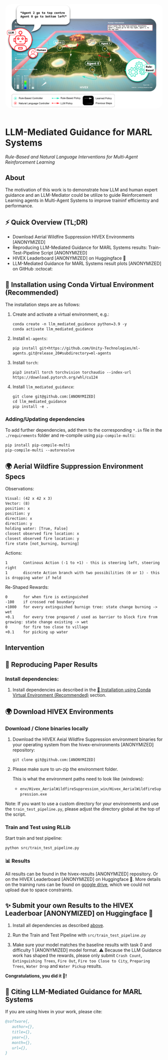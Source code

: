 <div align="center">
  <img src="docs/images/llm_mediated_guidance_thumb.png"
      style="border-radius:20px"
      alt="human intervention marl header image"/>
</div>

<br>

# LLM-Mediated Guidance for MARL Systems

_Rule-Based and Natural Language Interventions for Multi-Agent Reinforcement Learning_

## About

The motivation of this work is to demonstrate how LLM and human expert guidance and an LLM-Mediator could be utilize to guide Reinforcement Learning agents in Multi-Agent Systems to improve traininf efficientcy and performance.

## ⚡ Quick Overview (TL;DR)

- Download Aerial Wildfire Suppression HIVEX Environments [ANONYMIZED]
- Reproducing LLM-Mediated Guidance for MARL Systems results: Train-Test-Pipeline Script [ANONYMIZED]
- HIVEX Leaderboard [ANONYMIZED] on Huggingface 🤗
- LLM-Mediated Guidance for MARL Systems result plots [ANONYMIZED] on GitHub :octocat:

## 🐍 Installation using Conda Virtual Environment (Recommended)

The installation steps are
as follows:

1. Create and activate a virtual environment, e.g.:

   ```shell
   conda create -n llm_mediated_guidance python=3.9 -y
   conda activate llm_mediated_guidance
   ```

2. Install `ml-agents`:

   ```shell
   pip install git+https://github.com/Unity-Technologies/ml-agents.git@release_20#subdirectory=ml-agents
   ```

3. Install `torch`:

   ```shell
   pip3 install torch torchvision torchaudio --index-url https://download.pytorch.org/whl/cu124
   ```

4. Install `llm_mediated_guidance`:

   ```shell
   git clone git@github.com:[ANONYMIZED]
   cd llm_mediated_guidance
   pip install -e .
   ```

### Adding/Updating dependencies

To add further dependencies, add them to the corresponding `*.in` file in the `./requirements` folder and re-compile using `pip-compile-multi`:

```shell
pip install pip-compile-multi
pip-compile-multi --autoresolve
```

## 🌍 Aerial Wildfire Suppression Environment Specs

Observations:

```shell
Visual: (42 x 42 x 3)
Vector: (8)
position: x
position: y
direction: x
direction: y
holding water: [True, False]
closest observed fire location: x
closest observed fire location: y
fire state [not_burning, burning]
```

Actions:

```shell
1       Continous Action (-1 to +1) - this is steering left, steering right
1       discrete Action branch with two possibilities (0 or 1) - this is dropping water if held
```

Re-Shaped Rewards:

```shell
0       for when fire is extinguished
-100    if crossed red boundary
+1000   for every extinguished burnign tree: state change burning -> wet
+0.1    for every tree prepared / used as barrier to block fire from growing: state change existing -> wet
0       for fire too close to village
+0.1    for picking up water
```

## Intervention

## 🧪 Reproducing Paper Results

### Install dependencies:

1. Install dependencies as described in the [🐍 Installation using Conda Virtual Environment (Recommended)](#installation-using-conda-virtual-environment-recommended) section.

## 🌍 Download HIVEX Environments

### Download / Clone binaries locally

1. Download the HIVEX Aeial Wildfire Suppression environment binaries for your operating system from the hivex-environments [ANONYMIZED] repository:

   ```shell
   git clone git@github.com:[ANONYMIZED]
   ```

2. Please make sure to un-zip the environment folder.

   This is what the environment paths need to look like (windows):

   - `env/Hivex_AerialWildfireSuppression_win/Hivex_AerialWildfireSuppression.exe`

Note: If you want to use a custom directory for your environments and use the `train_test_pipeline.py`, please adjust the directory global at the top of the script.

### Train and Test using RLLib

Start train and test pipeline:

```shell
python src/train_test_pipeline.py
```

### 📊 Results

All results can be found in the hivex-results [ANONYMIZED] repository. Or on the HIVEX Leaderboard [ANONYMIZED] on Huggingface 🤗. More details on the training runs can be found on [google drive](https://drive.google.com/drive/folders/1WJHPjskP96EnAJz8FI2R-rok1z5XBUW_), which we could not upload due to space constraints.

## ✨ Submit your own Results to the HIVEX Leaderboar [ANONYMIZED] on Huggingface 🤗

1. Install all dependencies as described [above](#installation-using-conda-virtual-environment-recommended).

2. Run the Train and Test Pipeline with `src/train_test_pipeline.py`

3. Make sure your model matches the baseline results with task 0 and difficulty 1 [ANONYMIZED] model format. :warning: Because the LLM Guidance work has shaped the rewards, please only submit `Crash Count`,
   `Extinguishing Trees`, `Fire Out`, `Fire too Close to City`, `Preparing Trees`, `Water Drop` and `Water Pickup` results.

**Congratulations, you did it 🚀!**

## 📝 Citing LLM-Mediated Guidance for MARL Systems

If you are using hivex in your work, please cite:

```bibtex
@software{,
   author={},
   title={},
   year={},
   month={},
   url={},
}
```
